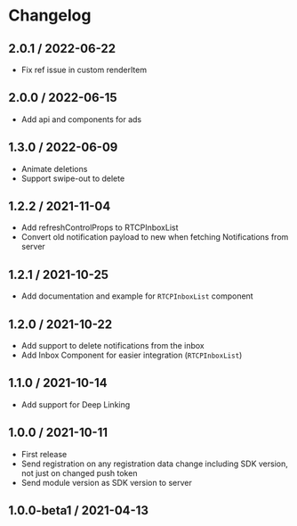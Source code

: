 # Changelog

## 2.0.1 / 2022-06-22

* Fix ref issue in custom renderItem

## 2.0.0 / 2022-06-15

* Add api and components for ads

## 1.3.0 / 2022-06-09

* Animate deletions
* Support swipe-out to delete

## 1.2.2 / 2021-11-04

* Add refreshControlProps to RTCPInboxList
* Convert old notification payload to new when fetching Notifications from server

## 1.2.1 / 2021-10-25

* Add documentation and example for `RTCPInboxList` component

## 1.2.0 / 2021-10-22

* Add support to delete notifications from the inbox
* Add Inbox Component for easier integration (`RTCPInboxList`)

## 1.1.0 / 2021-10-14

* Add support for Deep Linking

## 1.0.0 / 2021-10-11

* First release
* Send registration on any registration data change including SDK version, not just on changed push token
* Send module version as SDK version to server

## 1.0.0-beta1 / 2021-04-13
